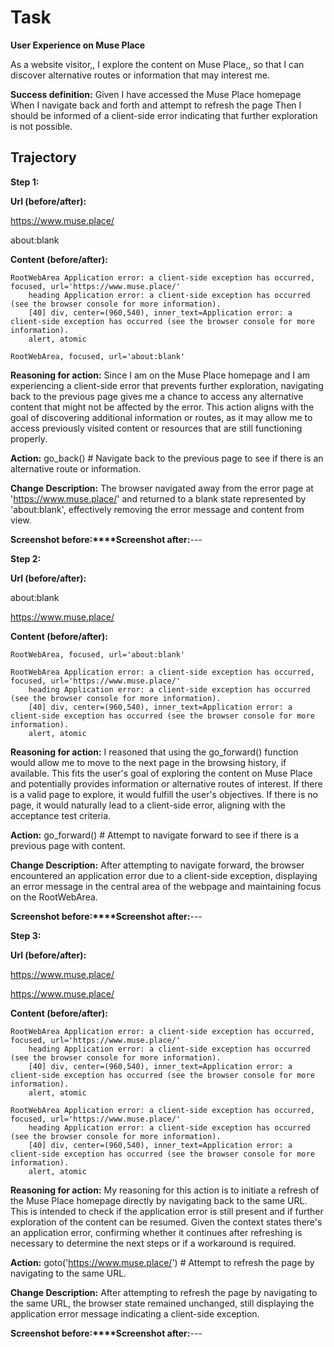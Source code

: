 # Task

**User Experience on Muse Place**

As a website visitor,,
I explore the content on Muse Place,,
so that I can discover alternative routes or information that may interest me.

**Success definition:** Given I have accessed the Muse Place homepage
When I navigate back and forth and attempt to refresh the page
Then I should be informed of a client-side error indicating that further exploration is not possible.

## Trajectory

**Step 1:**

**Url (before/after):** 

https://www.muse.place/

about:blank

**Content (before/after):** 

```
RootWebArea Application error: a client-side exception has occurred, focused, url='https://www.muse.place/'
	heading Application error: a client-side exception has occurred (see the browser console for more information).
	[40] div, center=(960,540), inner_text=Application error: a client-side exception has occurred (see the browser console for more information).
	alert, atomic
```


```
RootWebArea, focused, url='about:blank'
```
**Reasoning for action:** Since I am on the Muse Place homepage and I am experiencing a client-side error that prevents further exploration, navigating back to the previous page gives me a chance to access any alternative content that might not be affected by the error. This action aligns with the goal of discovering additional information or routes, as it may allow me to access previously visited content or resources that are still functioning properly.

**Action:** go_back() # Navigate back to the previous page to see if there is an alternative route or information.

**Change Description:** The browser navigated away from the error page at 'https://www.muse.place/' and returned to a blank state represented by 'about:blank', effectively removing the error message and content from view.

**Screenshot before:****Screenshot after:**---

**Step 2:**

**Url (before/after):** 

about:blank

https://www.muse.place/

**Content (before/after):** 

```
RootWebArea, focused, url='about:blank'
```


```
RootWebArea Application error: a client-side exception has occurred, focused, url='https://www.muse.place/'
	heading Application error: a client-side exception has occurred (see the browser console for more information).
	[40] div, center=(960,540), inner_text=Application error: a client-side exception has occurred (see the browser console for more information).
	alert, atomic
```
**Reasoning for action:** I reasoned that using the go_forward() function would allow me to move to the next page in the browsing history, if available. This fits the user's goal of exploring the content on Muse Place and potentially provides information or alternative routes of interest. If there is a valid page to explore, it would fulfill the user's objectives. If there is no page, it would naturally lead to a client-side error, aligning with the acceptance test criteria.

**Action:** go_forward() # Attempt to navigate forward to see if there is a previous page with content.

**Change Description:** After attempting to navigate forward, the browser encountered an application error due to a client-side exception, displaying an error message in the central area of the webpage and maintaining focus on the RootWebArea.

**Screenshot before:****Screenshot after:**---

**Step 3:**

**Url (before/after):** 

https://www.muse.place/

https://www.muse.place/

**Content (before/after):** 

```
RootWebArea Application error: a client-side exception has occurred, focused, url='https://www.muse.place/'
	heading Application error: a client-side exception has occurred (see the browser console for more information).
	[40] div, center=(960,540), inner_text=Application error: a client-side exception has occurred (see the browser console for more information).
	alert, atomic
```


```
RootWebArea Application error: a client-side exception has occurred, focused, url='https://www.muse.place/'
	heading Application error: a client-side exception has occurred (see the browser console for more information).
	[40] div, center=(960,540), inner_text=Application error: a client-side exception has occurred (see the browser console for more information).
	alert, atomic
```
**Reasoning for action:** My reasoning for this action is to initiate a refresh of the Muse Place homepage directly by navigating back to the same URL. This is intended to check if the application error is still present and if further exploration of the content can be resumed. Given the context states there's an application error, confirming whether it continues after refreshing is necessary to determine the next steps or if a workaround is required.

**Action:** goto('https://www.muse.place/') # Attempt to refresh the page by navigating to the same URL.

**Change Description:** After attempting to refresh the page by navigating to the same URL, the browser state remained unchanged, still displaying the application error message indicating a client-side exception.

**Screenshot before:****Screenshot after:**---

